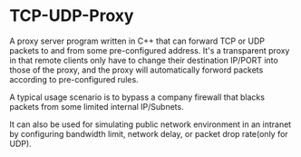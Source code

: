 # TCP-UDP-Proxy
A proxy server program written in C++ that can forward TCP or UDP packets to and from some pre-configured address. It's a transparent proxy in that remote clients only have to change their destination IP/PORT into those of the proxy, and the proxy will automatically forword packets according to pre-configured rules.

A typical usage scenario is to bypass a company firewall that blacks packets from some limited internal IP/Subnets.

It can also be used for simulating public network environment in an intranet by configuring bandwidth limit, network delay, or packet drop rate(only for UDP).
